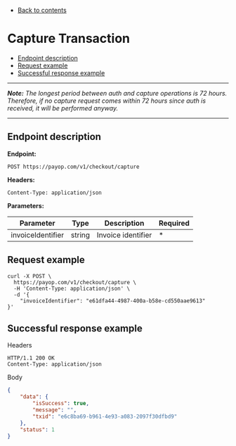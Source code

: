  * [Back to contents](../Readme.md#contents)

# Capture Transaction

* [Endpoint description](#endpoint-description)
* [Request example](#request-example)
* [Successful response example](#successful-response-example)

----
***Note:** The longest period between auth and capture operations is 72 hours. Therefore, if no capture request comes within 72 hours since auth is received, it will be performed anyway.*

----

## Endpoint description

**Endpoint:**

    POST https://payop.com/v1/checkout/capture

**Headers:**

    Content-Type: application/json

**Parameters:**

Parameter             |        Type      |                 Description                    |  Required |
----------------------|------------------|------------------------------------------------|-----------|
invoiceIdentifier     | string           | Invoice identifier                             |     *     |

## Request example

```shell script
curl -X POST \
  https://payop.com/v1/checkout/capture \
  -H 'Content-Type: application/json' \
  -d '{
	"invoiceIdentifier": "e61dfa44-4987-400a-b58e-cd550aae9613"
}'
```

## Successful response example
Headers
```
HTTP/1.1 200 OK
Content-Type: application/json
```

Body
```json
{
    "data": {
        "isSuccess": true,
        "message": "",
        "txid": "e6c8ba69-b961-4e93-a083-2097f30dfbd9"
    },
    "status": 1
}
```